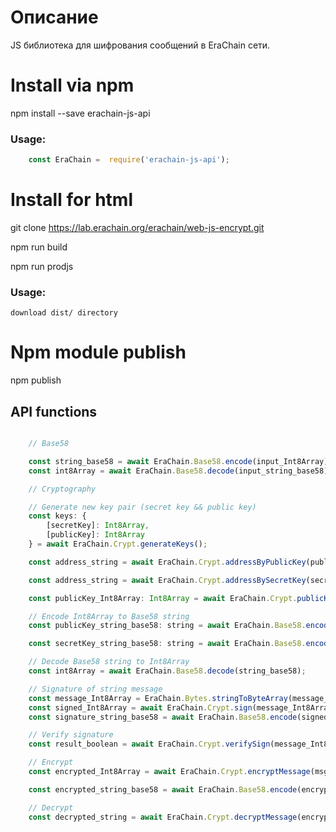 
# Описание

JS библиотека для шифрования сообщений в EraChain сети.

# Install via npm

npm install --save erachain-js-api

### Usage:

```javascript
    const EraChain =  require('erachain-js-api');
```

# Install for html

git clone https://lab.erachain.org/erachain/web-js-encrypt.git

npm run build

npm run prodjs

### Usage:

    download dist/ directory

# Npm module publish

npm publish

## API functions

```javascript

    // Base58

    const string_base58 = await EraChain.Base58.encode(input_Int8Array);
    const int8Array = await EraChain.Base58.decode(input_string_base58);

    // Cryptography

    // Generate new key pair (secret key && public key)
    const keys: {
        [secretKey]: Int8Array,
        [publicKey]: Int8Array
    } = await EraChain.Crypt.generateKeys();

    const address_string = await EraChain.Crypt.addressByPublicKey(publicKey_Int8Array);

    const address_string = await EraChain.Crypt.addressBySecretKey(secretKey_Int8Array);

    const publicKey_Int8Array: Int8Array = await EraChain.Crypt.publicKeyBySecretKey(secretKey_Int8Array);

    // Encode Int8Array to Base58 string
    const publicKey_string_base58: string = await EraChain.Base58.encode(publicKey_Int8Array);

    const secretKey_string_base58: string = await EraChain.Base58.encode(secretKey_Int8Array);

    // Decode Base58 string to Int8Array
    const int8Array = await EraChain.Base58.decode(string_base58);

    // Signature of string message
    const message_Int8Array = EraChain.Bytes.stringToByteArray(message_string);
    const signed_Int8Array = await EraChain.Crypt.sign(message_Int8Array, secretKey_Int8Array);
    const signature_string_base58 = await EraChain.Base58.encode(signed_Int8Array);

    // Verify signature
    const result_boolean = await EraChain.Crypt.verifySign(message_Int8Array,  await EraChain.Base58.decode(signature_string_base58), publicKey_Int8Array);

    // Encrypt
    const encrypted_Int8Array = await EraChain.Crypt.encryptMessage(msg_string, key2.publicKey_Int8Array, key1.secretKey_Int8Array);

    const encrypted_string_base58 = await EraChain.Base58.encode(encrypted_Int8Array);

    // Decrypt
    const decrypted_string = await EraChain.Crypt.decryptMessage(encrypted_string_base58, keys1.publicKey_Int8Array, keys2.secretKey_Int8Array);


```
